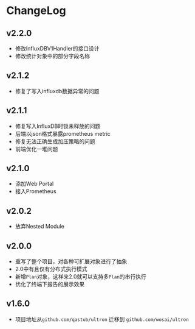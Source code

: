 # ChangeLog

## v2.2.0

- 修改InfluxDBV1Handler的接口设计
- 修改统计对象中的部分字段名称
## v2.1.2

- 修复了写入influxdb数据异常的问题
## v2.1.1

- 修复写入InfluxDB时锁未释放的问题
- 后端以json格式暴露prometheus metric
- 修复无法正确生成加压策略的问题
- 前端优化一堆问题

## v2.1.0

- 添加Web Portal
- 接入Prometheus

## v2.0.2

- 放弃Nested Module

## v2.0.0

- 重写了整个项目，对各种可扩展对象进行了抽象
- 2.0中有且仅有分布式执行模式
- 新增`Plan`对象，这样来2.0就可以支持多`Plan`的串行执行
- 优化了终端下报告的展示效果

## v1.6.0

- 项目地址从`github.com/qastub/ultron` 迁移到 `github.com/wosai/ultron`